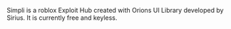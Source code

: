 Simpli is a roblox Exploit Hub created with Orions UI Library developed by Sirius. It is currently free and keyless.
